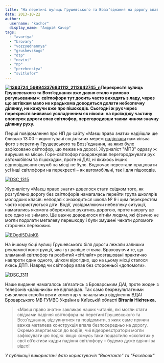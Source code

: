 ```yaml
---
title: "На перетині вулиць Грушевського та Возз’єднання на дорогу впав світлофор"
date: 2013-10-22
author: 
  username: "kachor"
  display_name: "Андрій Качор"
tags: 
  - "avariya"
  - "brovary"
  - "vozzyednannya"
  - "grushevskogo"
  - "dtp"
  - "novini"
  - "np"
  - "perehrestya"
  - "svitlofor"
---
```


**[![1393724_598943376831112_2112942745_n](https://mpz.brovary.org/wp-content/uploads/2013/10/1393724_598943376831112_2112942745_n.jpg)](https://mpz.brovary.org/wp-content/uploads/2013/10/1393724_598943376831112_2112942745_n.jpg)Перехрестя вулиць Грушевського та Возз’єднання вже давно стало «умовно регульованим»: світлофори тут досить часто виходять з ладу, через що автівкам мало не крадькома доводиться долати небезпечну ділянку, не кажучи вже про пішоходів. Сьогодні ж рух через перехрестя виявився ускладненим як ніколи: на проїжджу частину впоперек дороги впав світлофор, перегородивши таким чином значну ділянку руху.** 

Перші повідомлення про НП до сайту «Маєш право знати» надійшли ще близько 13:00 – користувачі соціальних мереж [надіслали](https://www.facebook.com/photo.php?fbid=598943376831112&set=a.400564373335681.89288.100001463644601&type=1&theater) нам кілька фото з перетину Грушевського та Возз'єднання, на яких було зафіксовано світлофор, що лежав на дорозі. Журналіст "МПЗ" одразу ж вирушив на місце. Горе-світлофор продовжував перегороджувати рух автомобілям та пішоходам, проте ні ДАІ, ні якихось інших відповідальних служб на місці не було. Водночас перестали працювати усі інші світлофори на перехресті – як автомобільні, так і для пішоходів.

[![DSC_1315](https://mpz.brovary.org/wp-content/uploads/2013/10/DSC_1315.jpg)](https://mpz.brovary.org/wp-content/uploads/2013/10/DSC_1315.jpg)

Журналісту «Маєш право знати» довелося стати свідком того, як розгублено дорогу без світлофорів намагалась перейти група школярів молодших класів: неподалік знаходиться школа № 9 і цим перехрестям часто користуються діти. Водії, усвідомлюючи небезпеку ситуації, намагались якомога обережніше рухатись дорогою, проте напругу це все одно не знімало. Ще важче доводилося літнім людям, які фізично не могли подолати металеву перешкоду і були змушені чекати допомоги сторонніх перехожих.

[![EOgdI5DJpK8](https://mpz.brovary.org/wp-content/uploads/2013/10/EOgdI5DJpK8.jpg)](https://mpz.brovary.org/wp-content/uploads/2013/10/EOgdI5DJpK8.jpg)

На іншому боці вулиці Грушевського біля дороги лежали залишки рекламної конструкції, яка тут раніше стояла. Враховуючи те, що зламаний світлофор та розбитий «сітілайт» розташовані практично навпроти один одного, цілком вірогідно, що на цьому місці сталося якесь ДТП. Навряд чи світлофор впав без сторонньої «допомоги».

[![DSC_1311](https://mpz.brovary.org/wp-content/uploads/2013/10/DSC_1311.jpg)](https://mpz.brovary.org/wp-content/uploads/2013/10/DSC_1311.jpg)

Наше видання намагалось зв’язатись з Броварським ДАІ, проте жоден з телефонів «даішників» не відповідав. Так само безрезультатними виявилися спроби взяти коментар у начальника відділення ВДАІ Броварського МВ ГУМВС України в Київській області **Віталія Нікітенка.**

> «Маєш право знати» закликає наших читачів, які могли стати свідками падіння світлофора на перетині Грушевського та Возз’єднання, відгукнутися та повідомити, з яких саме причин важка металева конструкція впала безпосередньо на дорогу. Окремо звертаємося до водіїв, чиї відеореєстратори могли зафіксувати цю подію: якщо комусь таки пощастило «схопити» у свої об’єктиви кадри падіння світлофору – будемо дуже вдячні за відео!

_У публікації використані фото користувачів "Вконтакте" та "Facebook"_
